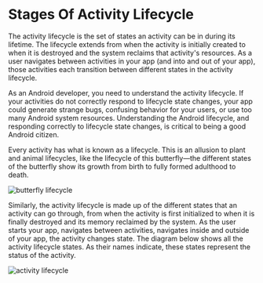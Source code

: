 # Stages Of Activity Lifecycle

The activity lifecycle is the set of states an activity can be in during its lifetime. The lifecycle extends from when the activity is initially created to when it is destroyed and the system reclaims that activity's resources. As a user navigates between activities in your app (and into and out of your app), those activities each transition between different states in the activity lifecycle.

As an Android developer, you need to understand the activity lifecycle. If your activities do not correctly respond to lifecycle state changes, your app could generate strange bugs, confusing behavior for your users, or use too many Android system resources. Understanding the Android lifecycle, and responding correctly to lifecycle state changes, is critical to being a good Android citizen.

Every activity has what is known as a lifecycle. This is an allusion to plant and animal lifecycles, like the lifecycle of this butterfly—the different states of the butterfly show its growth from birth to fully formed adulthood to death.

![butterfly lifecycle](/images/butterfly.png)

Similarly, the activity lifecycle is made up of the different states that an activity can go through, from when the activity is first initialized to when it is finally destroyed and its memory reclaimed by the system. As the user starts your app, navigates between activities, navigates inside and outside of your app, the activity changes state. The diagram below shows all the activity lifecycle states. As their names indicate, these states represent the status of the activity.


![activity lifecycle](/images/lifecycle.png?raw=true)
